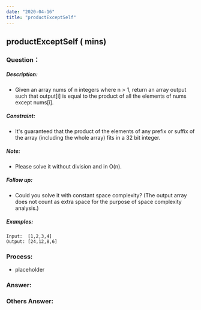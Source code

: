 ```yaml
---
date: "2020-04-16"
title: "productExceptSelf"
---
```


## productExceptSelf ( mins)

### Question：

##### Description:
* Given an array nums of n integers where n > 1,  return an array output such that output[i] is equal to the product of all the elements of nums except nums[i].

##### Constraint:
* It's guaranteed that the product of the elements of any prefix or suffix of the array (including the whole array) fits in a 32 bit integer.

##### Note:
* Please solve it without division and in O(n).

##### Follow up:
* Could you solve it with constant space complexity? (The output array does not count as extra space for the purpose of space complexity analysis.)

##### Examples:
```
Input:  [1,2,3,4]
Output: [24,12,8,6]
```

### Process:
- placeholder

### Answer:

### Others Answer:
